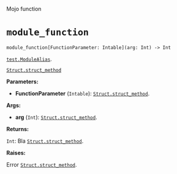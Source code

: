 Mojo function

# `module_function`

```mojo
module_function[FunctionParameter: Intable](arg: Int) -> Int
```

[`test.ModuleAlias`](_index.md#aliases).

[`Struct.struct_method`](Struct-.md#struct_method)

**Parameters:**

- **FunctionParameter** (`Intable`): [`Struct.struct_method`](Struct-.md#struct_method).

**Args:**

- **arg** (`Int`): [`Struct.struct_method`](Struct-.md#struct_method).

**Returns:**

`Int`: Bla [`Struct.struct_method`](Struct-.md#struct_method).

**Raises:**

Error [`Struct.struct_method`](Struct-.md#struct_method).

